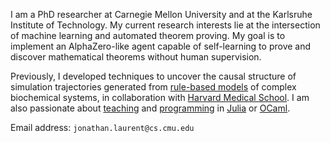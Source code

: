 I am a PhD researcher at Carnegie Mellon University and at the Karlsruhe
Institute of Technology. My current research interests lie at the
intersection of machine learning and automated theorem proving. My goal
is to implement an AlphaZero-like agent capable of self-learning to
prove and discover mathematical theorems without human supervision.

Previously, I developed techniques to uncover the causal structure of
simulation trajectories generated from [rule-based
models](https://kappalanguage.org/) of complex biochemical systems, in
collaboration with [Harvard Medical
School](https://fontana.hms.harvard.edu/). I am also passionate about
[teaching](/cv.html#teaching) and [programming](/index.html#software) in
[Julia](https://julialang.org/) or [OCaml](https://ocaml.org/).

Email address: `jonathan.laurent@cs.cmu.edu`